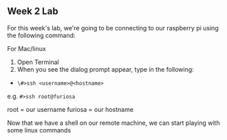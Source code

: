 ## Week 2 Lab

For this week's lab, we're going to be connecting to our raspberry pi using the following command:

For Mac/linux
1.  Open Terminal
1.  When you see the dialog prompt appear, type in the following:
  * ```\#>ssh <username>@<hostname>```

e.g. ```#>ssh root@furiosa```

root = our username
furiosa = our hostname

Now that we have a shell on our remote machine, we can start playing with some linux commands 

